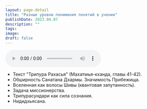 ```yaml
---
layout: page-detail
title: "Разные уровни понимания понятий в учении"
publishDate: 2023.04.07
description: ""
tags:
image:
draft: false
---
```


<audio title="2023.04.07 - Разные уровни понимания понятий в учении.mp3" src="https://filer-api.advayta.org/v1.0/public/files/73103" controls=""></audio>

* Текст "Трипура Рахасья" (Махатмья-кханда, главы 41-42).
* Обширность Санатана Дхармы. Значимость Прибежища.
* Вселенная как волосы Шивы (квантовая запутанность).
* Задача миссионерства.
* Трипурасундари как сила сознания.
* Нидидхьясана.

  
